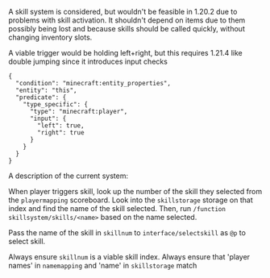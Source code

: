 A skill system is considered, but wouldn't be feasible in 1.20.2 due to problems with skill activation. It shouldn't depend on items due to them possibly being lost and because skills should be called quickly, without changing inventory slots.

A viable trigger would be holding left+right, but this requires 1.21.4 like double jumping since it introduces input checks

```
{
  "condition": "minecraft:entity_properties",
  "entity": "this",
  "predicate": {
    "type_specific": {
      "type": "minecraft:player",
      "input": {
        "left": true,
        "right": true
      }
    }
  }
}
```

A description of the current system:

When player triggers skill, look up the number of the skill they selected from the `playermapping` scoreboard. Look into the `skillstorage` storage on that index and find the name of the skill selected. Then, run `/function skillsystem/skills/<name>` based on the name selected.

Pass the name of the skill in `skillnum` to `interface/selectskill` as `@p` to select skill.

Always ensure `skillnum` is a viable skill index. Always ensure that 'player names' in `namemapping` and 'name' in `skillstorage` match